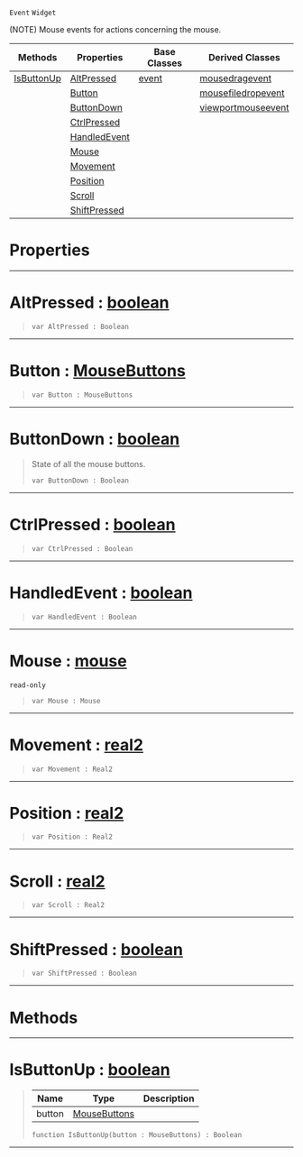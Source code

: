  `Event` `Widget`



(NOTE) Mouse events for actions concerning the mouse.

|Methods|Properties|Base Classes|Derived Classes|
|---|---|---|---|
|[ IsButtonUp](https://github.com/ZilchEngine/ZilchDocs/blob/master/code_reference/class_reference/mouseevent.md#isbuttonup-zilch-engine-d)|[ AltPressed](https://github.com/ZilchEngine/ZilchDocs/blob/master/code_reference/class_reference/mouseevent.md#altpressed-zilch-engine-d)|[event](https://github.com/ZilchEngine/ZilchDocs/blob/master/code_reference/class_reference/event.md)|[mousedragevent](https://github.com/ZilchEngine/ZilchDocs/blob/master/code_reference/class_reference/mousedragevent.md)|
| |[ Button](https://github.com/ZilchEngine/ZilchDocs/blob/master/code_reference/class_reference/mouseevent.md#button-zilch-engine-docum)| |[mousefiledropevent](https://github.com/ZilchEngine/ZilchDocs/blob/master/code_reference/class_reference/mousefiledropevent.md)|
| |[ ButtonDown](https://github.com/ZilchEngine/ZilchDocs/blob/master/code_reference/class_reference/mouseevent.md#buttondown-zilch-engine-d)| |[viewportmouseevent](https://github.com/ZilchEngine/ZilchDocs/blob/master/code_reference/class_reference/viewportmouseevent.md)|
| |[ CtrlPressed](https://github.com/ZilchEngine/ZilchDocs/blob/master/code_reference/class_reference/mouseevent.md#ctrlpressed-zilch-engine)| | |
| |[ HandledEvent](https://github.com/ZilchEngine/ZilchDocs/blob/master/code_reference/class_reference/mouseevent.md#handledevent-zilch-engine)| | |
| |[ Mouse](https://github.com/ZilchEngine/ZilchDocs/blob/master/code_reference/class_reference/mouseevent.md#mouse-zilch-engine-docume)| | |
| |[ Movement](https://github.com/ZilchEngine/ZilchDocs/blob/master/code_reference/class_reference/mouseevent.md#movement-zilch-engine-doc)| | |
| |[ Position](https://github.com/ZilchEngine/ZilchDocs/blob/master/code_reference/class_reference/mouseevent.md#position-zilch-engine-doc)| | |
| |[ Scroll](https://github.com/ZilchEngine/ZilchDocs/blob/master/code_reference/class_reference/mouseevent.md#scroll-zilch-engine-docum)| | |
| |[ ShiftPressed](https://github.com/ZilchEngine/ZilchDocs/blob/master/code_reference/class_reference/mouseevent.md#shiftpressed-zilch-engine)| | |


 #  Properties


---  
 #  AltPressed : [boolean](https://github.com/ZilchEngine/ZilchDocs/blob/master/code_reference/nada_base_types/boolean.md)

> 
> ``` lang=cpp, name=Nada
> var AltPressed : Boolean


---  
 #  Button : [MouseButtons](https://github.com/ZilchEngine/ZilchDocs/blob/master/code_reference/enum_reference.md#mousebuttons)

> 
> ``` lang=cpp, name=Nada
> var Button : MouseButtons


---  
 #  ButtonDown : [boolean](https://github.com/ZilchEngine/ZilchDocs/blob/master/code_reference/nada_base_types/boolean.md)

> State of all the mouse buttons.
> ``` lang=cpp, name=Nada
> var ButtonDown : Boolean


---  
 #  CtrlPressed : [boolean](https://github.com/ZilchEngine/ZilchDocs/blob/master/code_reference/nada_base_types/boolean.md)

> 
> ``` lang=cpp, name=Nada
> var CtrlPressed : Boolean


---  
 #  HandledEvent : [boolean](https://github.com/ZilchEngine/ZilchDocs/blob/master/code_reference/nada_base_types/boolean.md)

> 
> ``` lang=cpp, name=Nada
> var HandledEvent : Boolean


---  
 #  Mouse : [mouse](https://github.com/ZilchEngine/ZilchDocs/blob/master/code_reference/class_reference/mouse.md)

 `read-only`

> 
> ``` lang=cpp, name=Nada
> var Mouse : Mouse


---  
 #  Movement : [real2](https://github.com/ZilchEngine/ZilchDocs/blob/master/code_reference/nada_base_types/real2.md)

> 
> ``` lang=cpp, name=Nada
> var Movement : Real2


---  
 #  Position : [real2](https://github.com/ZilchEngine/ZilchDocs/blob/master/code_reference/nada_base_types/real2.md)

> 
> ``` lang=cpp, name=Nada
> var Position : Real2


---  
 #  Scroll : [real2](https://github.com/ZilchEngine/ZilchDocs/blob/master/code_reference/nada_base_types/real2.md)

> 
> ``` lang=cpp, name=Nada
> var Scroll : Real2


---  
 #  ShiftPressed : [boolean](https://github.com/ZilchEngine/ZilchDocs/blob/master/code_reference/nada_base_types/boolean.md)

> 
> ``` lang=cpp, name=Nada
> var ShiftPressed : Boolean


---  
 #  Methods


---  
 #  IsButtonUp : [boolean](https://github.com/ZilchEngine/ZilchDocs/blob/master/code_reference/nada_base_types/boolean.md)

> 
> |Name|Type|Description|
> |---|---|---|
> |button|[MouseButtons](https://github.com/ZilchEngine/ZilchDocs/blob/master/code_reference/enum_reference.md#mousebuttons)| |
> ``` lang=cpp, name=Nada
> function IsButtonUp(button : MouseButtons) : Boolean
> ``` 


---  
 

 